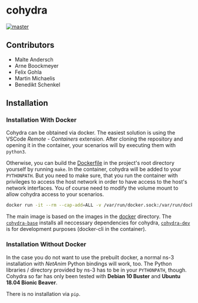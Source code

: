 # cohydra

[![master](https://api.travis-ci.com/osmhpi/cohydra.svg?branch=master)](https://travis-ci.com/osmhpi/cohydra)

## Contributors

 - Malte Andersch
 - Arne Boockmeyer
 - Felix Gohla
 - Martin Michaelis
 - Benedikt Schenkel

## Installation

### Installation With Docker

Cohydra can be obtained via docker.
The easiest solution is using the VSCode *Remote - Containers* extension.
After cloning the repository and opening it in the container, your scenarios will by executing them with `python3`.

Otherwise, you can build the [Dockerfile](./Dockerfile) in the project's root directory yourself by running `make`. In the container, cohydra will be added to your
`PYTHONPATH`. But you need to make sure, that you run the container with privileges to access the host network in order to have access to the host's network interfaces. You of course need to modify the volume mount to allow cohydra access to your scenarios.

```sh
docker run -it --rm --cap-add=ALL -v /var/run/docker.sock:/var/run/docker.sock --net host --pid host --userns host --privileged osmhpi/cohydra:latest
```

The main image is based on the images in the [docker](./docker) directory.
The [`cohydra-base`](./docker/cohydra-base/Dockerfile) installs all neccessary dependencies for cohydra,
[`cohydra-dev`](./docker/cohydra-dev/Dockerfile) is for development purposes (docker-cli in the container).

### Installation Without Docker

In the case you do not want to use the prebuilt docker, a normal ns-3 installation with *NetAnim* Python bindings will work, too.
The Python libraries / directory provided by ns-3 has to be in your `PYTHONPATH`, though.
Cohydra so far has only been tested with **Debian 10 Buster** and **Ubuntu 18.04 Bionic Beaver**.

There is no installation via `pip`.
